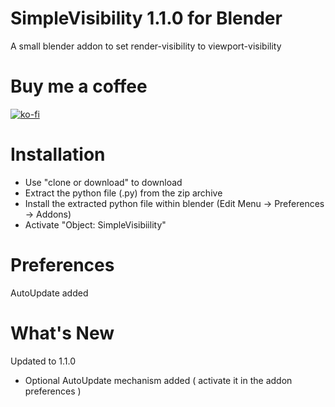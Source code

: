 #  SimpleVisibility 1.1.0 for Blender

A small blender addon to set render-visibility to viewport-visibility

# Buy me a coffee

[![ko-fi](https://www.ko-fi.com/img/githubbutton_sm.svg)](https://ko-fi.com/I2I31T92M)

# Installation

- Use "clone or download" to download 
- Extract the python file (.py) from the zip archive 
- Install the extracted python file within blender  (Edit Menu -> Preferences -> Addons)
- Activate "Object: SimpleVisibiility"

# Preferences

AutoUpdate added

# What's New

Updated to 1.1.0

- Optional AutoUpdate mechanism added ( activate it in the addon preferences ) 

		   
